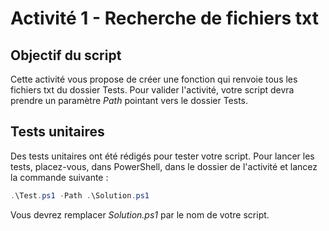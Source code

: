 # Activité 1 - Recherche de fichiers txt

## Objectif du script

Cette activité vous propose de créer une fonction qui renvoie tous les fichiers txt du dossier Tests.
Pour valider l'activité, votre script devra prendre un paramètre *Path* pointant vers le dossier Tests.

## Tests unitaires

Des tests unitaires ont été rédigés pour tester votre script.
Pour lancer les tests, placez-vous, dans PowerShell, dans le dossier de l'activité et lancez la commande suivante :
```PowerShell
.\Test.ps1 -Path .\Solution.ps1
```
Vous devrez remplacer *Solution.ps1* par le nom de votre script. 